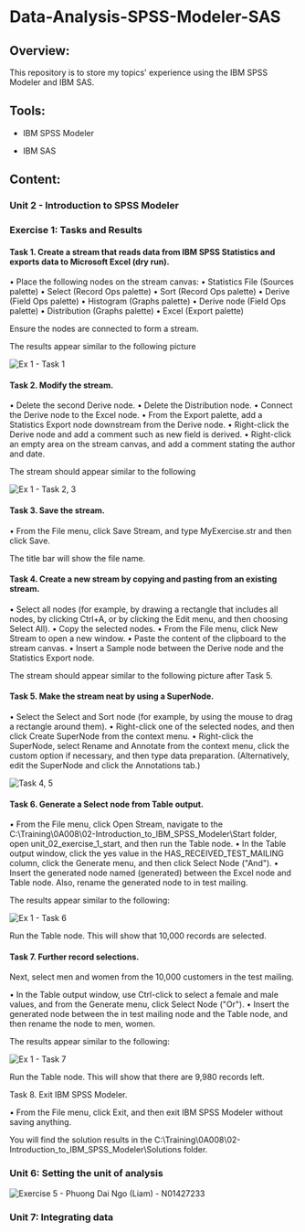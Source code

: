 # Data-Analysis-SPSS-Modeler-SAS

## Overview:

This repository is to store my topics' experience using the IBM SPSS Modeler and IBM SAS.

## Tools:

- IBM SPSS Modeler

- IBM SAS

## Content:

### Unit 2 - Introduction to SPSS Modeler

### Exercise 1: Tasks and Results

#### Task 1. Create a stream that reads data from IBM SPSS Statistics and exports data to Microsoft Excel (dry run).

• Place the following nodes on the stream canvas:
• Statistics File (Sources palette)
• Select (Record Ops palette)
• Sort (Record Ops palette)
• Derive (Field Ops palette)
• Histogram (Graphs palette)
• Derive node (Field Ops palette)
• Distribution (Graphs palette)
• Excel (Export palette)

Ensure the nodes are connected to form a stream.

The results appear similar to the following picture

![Ex 1 - Task 1](https://user-images.githubusercontent.com/70437668/150724889-9d17dcd3-ee19-4c24-8d82-21cf7c2a815e.jpg)

#### Task 2. Modify the stream.

• Delete the second Derive node.
• Delete the Distribution node.
• Connect the Derive node to the Excel node.
• From the Export palette, add a Statistics Export node downstream from the Derive node.
• Right-click the Derive node and add a comment such as new field is derived.
• Right-click an empty area on the stream canvas, and add a comment stating the author and date.

The stream should appear similar to the following

![Ex 1 - Task 2, 3](https://user-images.githubusercontent.com/70437668/150724974-c83fa672-b7c8-4bef-b638-bfc6888a33c3.jpg)

#### Task 3. Save the stream.

• From the File menu, click Save Stream, and type MyExercise.str and then click Save.

The title bar will show the file name.

#### Task 4. Create a new stream by copying and pasting from an existing stream.

• Select all nodes (for example, by drawing a rectangle that includes all nodes, by clicking Ctrl+A, or by clicking the Edit menu, and then choosing Select All).
• Copy the selected nodes.
• From the File menu, click New Stream to open a new window.
• Paste the content of the clipboard to the stream canvas.
• Insert a Sample node between the Derive node and the Statistics Export node.

The stream should appear similar to the following picture after Task 5.

#### Task 5. Make the stream neat by using a SuperNode.

• Select the Select and Sort node (for example, by using the mouse to drag a rectangle around them).
• Right-click one of the selected nodes, and then click Create SuperNode from the context menu.
• Right-click the SuperNode, select Rename and Annotate from the context menu, click the custom option if necessary, and then type data preparation. (Alternatively, edit the SuperNode and click the Annotations tab.)

![Task 4, 5](https://user-images.githubusercontent.com/70437668/150725157-627610a1-3442-4b7f-90b5-8a61be89ce70.jpg)

#### Task 6. Generate a Select node from Table output.

• From the File menu, click Open Stream, navigate to the C:\Training\0A008\02-Introduction_to_IBM_SPSS_Modeler\Start folder, open unit_02_exercise_1_start, and then run the Table node.
• In the Table output window, click the yes value in the HAS_RECEIVED_TEST_MAILING column, click the Generate menu, and then click Select Node ("And").
• Insert the generated node named (generated) between the Excel node and Table node. Also, rename the generated node to in test mailing.

The results appear similar to the following:

![Ex 1 - Task 6](https://user-images.githubusercontent.com/70437668/150725201-ce75e40e-d7ae-43f7-8570-b734e05fa6e4.jpg)

Run the Table node. This will show that 10,000 records are selected.

#### Task 7. Further record selections.

Next, select men and women from the 10,000 customers in the test mailing.

• In the Table output window, use Ctrl-click to select a female and male values, and from the Generate menu, click Select Node ("Or").
• Insert the generated node between the in test mailing node and the Table node, and then rename the node to men, women.

The results appear similar to the following:

![Ex 1 - Task 7](https://user-images.githubusercontent.com/70437668/150725267-34a92557-6bbc-4be7-82d8-16f3b60fc4ef.jpg)

Run the Table node. This will show that there are 9,980 records left.

Task 8. Exit IBM SPSS Modeler.

• From the File menu, click Exit, and then exit IBM SPSS Modeler without saving anything.

You will find the solution results in the C:\Training\0A008\02-Introduction_to_IBM_SPSS_Modeler\Solutions folder.

### Unit 6: Setting the unit of analysis

![Exercise 5 - Phuong Dai Ngo (Liam) - N01427233](https://user-images.githubusercontent.com/70437668/152669124-da7ebc72-bf70-4f74-8442-56263f73c670.jpg)

### Unit 7: Integrating data


